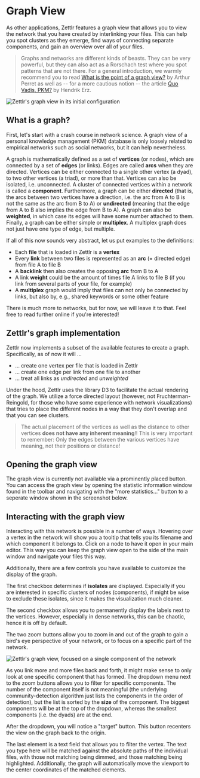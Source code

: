 # Graph View

As other applications, Zettlr features a graph view that allows you to view the network that you have created by interlinking your files. This can help you spot clusters as they emerge, find ways of connecting separate components, and gain an overview over all of your files.

> Graphs and networks are different kinds of beasts. They can be very powerful, but they can also act as a Rorschach test where you spot patterns that are not there. For a general introduction, we warmly recommend you to read [What is the point of a graph view?](https://www.arthurperret.fr/blog/2022-02-13-what-is-the-point-of-a-graph-view.html) by Arthur Perret as well as -- for a more cautious notion -- the article [Quo Vadis, PKM?](https://www.hendrik-erz.de/post/quo-vadis-pkm) by Hendrik Erz.

![Zettlr's graph view in its initial configuration](../assets/../img/graph_view.png)

## What is a graph?

First, let's start with a crash course in network science. A graph view of a personal knowledge management (PKM) database is only loosely related to empirical networks such as social networks, but it can help nevertheless.

A graph is mathematically defined as a set of **vertices** (or nodes), which are connected by a set of **edges** (or links). Edges are called **arcs** when they are directed. Vertices can be either connected to a single other vertex (a dyad), to two other vertices (a triad), or more than that. Vertices can also be isolated, i.e. unconnected. A cluster of connected vertices within a network is called a **component**. Furthermore, a graph can be either **directed** (that is, the arcs between two vertices have a direction, i.e. the arc from A to B is not the same as the arc from B to A) or **undirected** (meaning that the edge from A to B also implies the edge from B to A). A graph can also be **weighted**, in which case its edges will have some number attached to them. Finally, a graph can be either simple or **multiplex**. A multiplex graph does not just have one type of edge, but multiple.

If all of this now sounds very abstract, let us put examples to the definitions:

* Each **file** that is loaded in Zettlr is a **vertex**
* Every **link** between two files is represented as an **arc** (= directed edge) from file A to file B
* A **backlink** then also creates the opposing **arc** from B to A
* A link **weight** could be the amount of times file A links to file B (if you link from several parts of your file, for example)
* A **multiplex** graph would imply that files can not only be connected by links, but also by, e.g., shared keywords or some other feature

There is much more to networks, but for now, we will leave it to that. Feel free to read further online if you're interested!

## Zettlr's graph implementation

Zettlr now implements a subset of the available features to create a graph. Specifically, as of now it will …

* … create one vertex per file that is loaded in Zettlr
* … create one edge per link from one file to another
* … treat all links as *undirected* and *unweighted*

Under the hood, Zettlr uses the library D3 to facilitate the actual rendering of the graph. We utilize a force directed layout (however, not Fruchterman-Reingold, for those who have some experience with network visualizations) that tries to place the different nodes in a way that they don't overlap and that you can see clusters.

> The actual placement of the vertices as well as the distance to other vertices **does not have any inherent meaning**!! This is very important to remember: Only the edges between the various vertices have meaning, not their positions or distance!

## Opening the graph view

The graph view is currently not available via a prominently placed button. You can access the graph view by opening the statistic information window found in the toolbar and navigating with the "more statistics..." button to a seperate window shown in the screenshot below. 

## Interacting with the graph view

Interacting with this network is possible in a number of ways. Hovering over a vertex in the network will show you a tooltip that tells you its filename and which component it belongs to. Click on a node to have it open in your main editor. This way you can keep the graph view open to the side of the main window and navigate your files this way.

Additionally, there are a few controls you have available to customize the display of the graph.

The first checkbox determines if **isolates** are displayed. Especially if you are interested in specific clusters of nodes (components), if might be wise to exclude these isolates, since it makes the visualization much cleaner.

The second checkbox allows you to permanently display the labels next to the vertices. However, especially in dense networks, this can be chaotic, hence it is off by default.

The two zoom buttons allow you to zoom in and out of the graph to gain a bird's eye perspective of your network, or to focus on a specific part of the network.

![Zettlr's graph view, focused on a single component of the network](../assets/../img/graph_view_single_component.png)

As you link more and more files back and forth, it might make sense to only look at one specific component that has formed. The dropdown menu next to the zoom buttons allows you to filter for specific components. The number of the component itself is not meaningful (the underlying community-detection algorithm just lists the components in the order of detection), but the list is sorted by the **size** of the component. The biggest components will be at the top of the dropdown, whereas the smallest components (i.e. the dyads) are at the end.

After the dropdown, you will notice a "target" button. This button recenters the view on the graph back to the origin.

The last element is a text field that allows you to filter the vertex. The text you type here will be matched against the absolute paths of the individual files, with those not matching being dimmed, and those matching being highlighted. Additionally, the graph will automatically move the viewport to the center coordinates of the matched elements.
